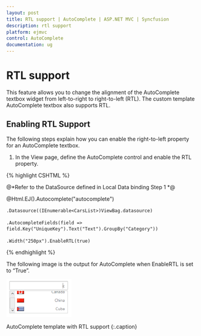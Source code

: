 ```yaml
---
layout: post
title: RTL support | AutoComplete | ASP.NET MVC | Syncfusion
description: rtl support
platform: ejmvc
control: AutoComplete
documentation: ug
---
```


# RTL support

This feature allows you to change the alignment of the AutoComplete textbox widget from left-to-right to right-to-left (RTL). The custom template AutoComplete textbox also supports RTL. 

## Enabling RTL Support

The following steps explain how you can enable the right-to-left property for an AutoComplete textbox.



1. In the View page, define the AutoComplete control and enable the RTL property.


{% highlight CSHTML %}


@*Refer to the DataSource defined in Local Data binding Step 1 *@

@Html.EJ().Autocomplete("autocomplete")

    .Datasource((IEnumerable<CarsList>)ViewBag.datasource)

    .AutocompleteFields(field => field.Key("UniqueKey").Text("Text").GroupBy("Category"))

    .Width("250px").EnableRTL(true)

{% endhighlight %}



The following image is the output for AutoComplete when EnableRTL is set to “True”.



![](RTL-support_images/RTL-support_img1.png)

AutoComplete template with RTL support
{:.caption}

